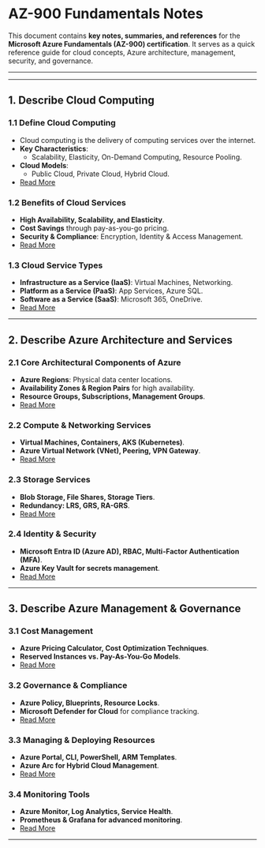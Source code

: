 # **AZ-900 Fundamentals Notes**

This document contains **key notes, summaries, and references** for the **Microsoft Azure Fundamentals (AZ-900) certification**. It serves as a quick reference guide for cloud concepts, Azure architecture, management, security, and governance.

---

---

## **1. Describe Cloud Computing**

### **1.1 Define Cloud Computing**
- Cloud computing is the delivery of computing services over the internet.
- **Key Characteristics**:
  - Scalability, Elasticity, On-Demand Computing, Resource Pooling.
- **Cloud Models**:
  - Public Cloud, Private Cloud, Hybrid Cloud.
- [Read More](https://github.com/solutions-for-realvalue/Cloud-Specialist-Journey/blob/main/AZ-900-Fundamentals/1-Describe-Cloud-Computing/1.1-Define-Cloud-Computing.md)

### **1.2 Benefits of Cloud Services**
- **High Availability, Scalability, and Elasticity**.
- **Cost Savings** through pay-as-you-go pricing.
- **Security & Compliance**: Encryption, Identity & Access Management.
- [Read More](https://github.com/solutions-for-realvalue/Cloud-Specialist-Journey/blob/main/AZ-900-Fundamentals/1-Describe-Cloud-Computing/1.2-Benefits-of-Cloud.md)

### **1.3 Cloud Service Types**
- **Infrastructure as a Service (IaaS)**: Virtual Machines, Networking.
- **Platform as a Service (PaaS)**: App Services, Azure SQL.
- **Software as a Service (SaaS)**: Microsoft 365, OneDrive.
- [Read More](https://github.com/solutions-for-realvalue/Cloud-Specialist-Journey/blob/main/AZ-900-Fundamentals/1-Describe-Cloud-Computing/1.3-Cloud-Service-Types.md)

---

## **2. Describe Azure Architecture and Services**

### **2.1 Core Architectural Components of Azure**
- **Azure Regions**: Physical data center locations.
- **Availability Zones & Region Pairs** for high availability.
- **Resource Groups, Subscriptions, Management Groups**.
- [Read More](https://github.com/solutions-for-realvalue/Cloud-Specialist-Journey/blob/main/AZ-900-Fundamentals/2-Describe-Azure-Architecture-Services/2.1-Core-Architecture.md)

### **2.2 Compute & Networking Services**
- **Virtual Machines, Containers, AKS (Kubernetes)**.
- **Azure Virtual Network (VNet), Peering, VPN Gateway**.
- [Read More](https://github.com/solutions-for-realvalue/Cloud-Specialist-Journey/blob/main/AZ-900-Fundamentals/2-Describe-Azure-Architecture-Services/2.2-Compute-Networking.md)

### **2.3 Storage Services**
- **Blob Storage, File Shares, Storage Tiers**.
- **Redundancy: LRS, GRS, RA-GRS**.
- [Read More](https://github.com/solutions-for-realvalue/Cloud-Specialist-Journey/blob/main/AZ-900-Fundamentals/2-Describe-Azure-Architecture-Services/2.3-Storage-Services.md)

### **2.4 Identity & Security**
- **Microsoft Entra ID (Azure AD), RBAC, Multi-Factor Authentication (MFA)**.
- **Azure Key Vault for secrets management**.
- [Read More](https://github.com/solutions-for-realvalue/Cloud-Specialist-Journey/blob/main/AZ-900-Fundamentals/2-Describe-Azure-Architecture-Services/2.4-Identity-Security.md)

---

## **3. Describe Azure Management & Governance**

### **3.1 Cost Management**
- **Azure Pricing Calculator, Cost Optimization Techniques**.
- **Reserved Instances vs. Pay-As-You-Go Models**.
- [Read More](https://github.com/solutions-for-realvalue/Cloud-Specialist-Journey/blob/main/AZ-900-Fundamentals/3-Describe-Azure-Management-Governance/3.1-Cost-Management.md)

### **3.2 Governance & Compliance**
- **Azure Policy, Blueprints, Resource Locks**.
- **Microsoft Defender for Cloud** for compliance tracking.
- [Read More](https://github.com/solutions-for-realvalue/Cloud-Specialist-Journey/blob/main/AZ-900-Fundamentals/3-Describe-Azure-Management-Governance/3.2-Governance-Compliance.md)

### **3.3 Managing & Deploying Resources**
- **Azure Portal, CLI, PowerShell, ARM Templates**.
- **Azure Arc for Hybrid Cloud Management**.
- [Read More](https://github.com/solutions-for-realvalue/Cloud-Specialist-Journey/blob/main/AZ-900-Fundamentals/3-Describe-Azure-Management-Governance/3.3-Managing-Deploying-Resources.md)

### **3.4 Monitoring Tools**
- **Azure Monitor, Log Analytics, Service Health**.
- **Prometheus & Grafana for advanced monitoring**.
- [Read More](https://github.com/solutions-for-realvalue/Cloud-Specialist-Journey/blob/main/AZ-900-Fundamentals/3-Describe-Azure-Management-Governance/3.4-Monitoring-Tools.md)

---





